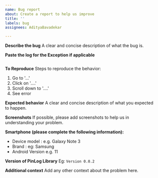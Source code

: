 ```yaml
---
name: Bug report
about: Create a report to help us improve
title: ''
labels: bug
assignees: AdityaBavadekar

---
```


**Describe the bug**
A clear and concise description of what the bug is.

**Paste the log for the Exception if applicable**
```bash


```

**To Reproduce**
Steps to reproduce the behavior:
1. Go to '...'
2. Click on '....'
3. Scroll down to '....'
4. See error

**Expected behavior**
A clear and concise description of what you expected to happen.

**Screenshots**
If possible, please add screenshots to help us in understanding your problem.

**Smartphone (please complete the following information):**
 - Device model : e.g. Galaxy Note 3
 - Brand : eg: Samsung
 - Android Version e.g. 11

**Version of PinLog Library**
Eg: `Version 0.0.2`

**Additional context**
Add any other context about the problem here.

